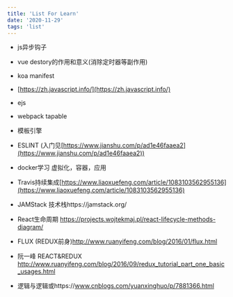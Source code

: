 ```yaml
---
title: 'List For Learn'
date: '2020-11-29'
tags: 'list'
---
```

* js异步钩子
* vue destory的作用和意义(消除定时器等副作用)
* koa manifest
* [https://zh.javascript.info/](https://zh.javascript.info/)
* ejs
* webpack tapable
* 模板引擎
* ESLINT (入门见[https://www.jianshu.com/p/ad1e46faaea2](https://www.jianshu.com/p/ad1e46faaea2))
* docker学习 虚拟化，容器，应用

* Travis持续集成[https://www.liaoxuefeng.com/article/1083103562955136](https://www.liaoxuefeng.com/article/1083103562955136)

* JAMStack 技术栈https://jamstack.org/

* React生命周期 https://projects.wojtekmaj.pl/react-lifecycle-methods-diagram/

* FLUX (REDUX前身)http://www.ruanyifeng.com/blog/2016/01/flux.html

* 阮一峰 REACT&REDUX http://www.ruanyifeng.com/blog/2016/09/redux_tutorial_part_one_basic_usages.html

* 逻辑与逻辑或https://www.cnblogs.com/yuanxinghuo/p/7881366.html

  
